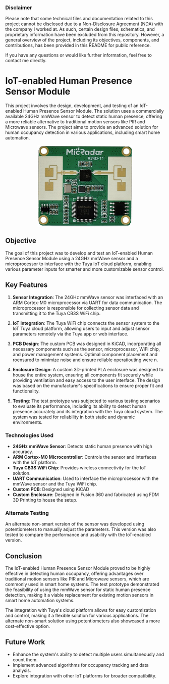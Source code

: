 ### Disclaimer

Please note that some technical files and documentation related to this project cannot be disclosed due to a Non-Disclosure Agreement (NDA) with the company I worked at. As such, certain design files, schematics, and proprietary information have been excluded from this repository. However, a general overview of the project, including its objectives, components, and contributions, has been provided in this README for public reference.

If you have any questions or would like further information, feel free to contact me directly.

# IoT-enabled Human Presence Sensor Module

This project involves the design, development, and testing of an IoT-enabled Human Presence Sensor Module. The solution uses a commercially available 24GHz mmWave sensor to detect static human presence, offering a more reliable alternative to traditional motion sensors like PIR and Microwave sensors. The project aims to provide an advanced solution for human occupancy detection in various applications, including smart home automation.

<div style="text-align: center;">
  <img src="assets/sensor_used.jpg" alt="MicRadar's 24GHz mmWave Human Presence Sensor" width="300">
</div>

## Objective

The goal of this project was to develop and test an IoT-enabled Human Presence Sensor Module using a 24GHz mmWave sensor and a microprocessor to interface with the Tuya IoT cloud platform, enabling various parameter inputs for smarter and more customizable sensor control.

## **Key Features**

1. **Sensor Integration**: The 24GHz mmWave sensor was interfaced with an ARM Cortex-M0 microprocessor via UART for data communication. The microprocessor is responsible for collecting sensor data and transmitting it to the Tuya CB3S WiFi chip.
   
2. **IoT Integration**: The Tuya WiFi chip connects the sensor system to the IoT Tuya cloud platform, allowing users to input and adjust sensor parameters remotely via the Tuya app or web interface.

3. **PCB Design**: The custom PCB was designed in KiCAD, incorporating all necessary components such as the sensor, microprocessor, WiFi chip, and power management systems. Optimal component placement and roensured to minimize noise and ensure reliable operatiouting were n.

4. **Enclosure Design**: A custom 3D-printed PLA enclosure was designed to house the entire system, ensuring all components fit securely while providing ventilation and easy access to the user interface. The design was based on the manufacturer's specifications to ensure proper fit and functionality.

5. **Testing**: The test prototype was subjected to various testing scenarios to evaluate its performance, including its ability to detect human presence accurately and its integration with the Tuya cloud system. The system was tested for reliability in both static and dynamic environments.

### Technologies Used

- **24GHz mmWave Sensor**: Detects static human presence with high accuracy.
- **ARM Cortex-M0 Microcontroller**: Controls the sensor and interfaces with the IoT platform.
- **Tuya CB3S WiFi Chip**: Provides wireless connectivity for the IoT solution.
- **UART Communication**: Used to interface the microprocessor with the mmWave sensor and the Tuya WiFi chip.
- **Custom PCB**: Designed using KiCAD
- **Custom Enclosure**: Designed in Fusion 360 and fabricated using FDM 3D Printing to house the setup. 

### Alternate Testing

An alternate non-smart version of the sensor was developed using potentiometers to manually adjust the parameters. This version was also tested to compare the performance and usability with the IoT-enabled version.

## Conclusion

The IoT-enabled Human Presence Sensor Module proved to be highly effective in detecting human occupancy, offering advantages over traditional motion sensors like PIR and Microwave sensors, which are commonly used in smart home systems. The test prototype demonstrated the feasibility of using the mmWave sensor for static human presence detection, making it a viable replacement for existing motion sensors in smart home automation systems. 

The integration with Tuya's cloud platform allows for easy customization and control, making it a flexible solution for various applications. The alternate non-smart solution using potentiometers also showcased a more cost-effective option.

## Future Work

- Enhance the system's ability to detect multiple users simultaneously and count them.
- Implement advanced algorithms for occupancy tracking and data analysis.
- Explore integration with other IoT platforms for broader compatibility.